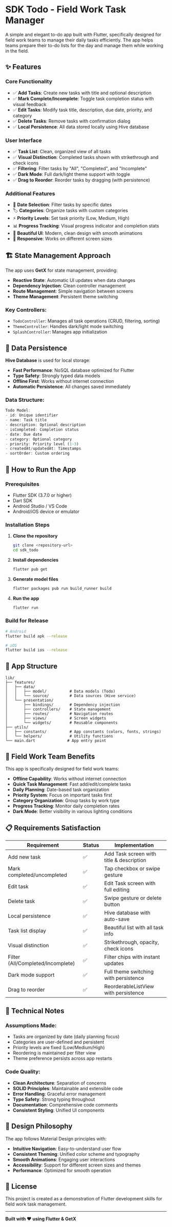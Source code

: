 # SDK Todo - Field Work Task Manager

A simple and elegant to-do app built with Flutter, specifically designed for field work teams to manage their daily tasks efficiently. The app helps teams prepare their to-do lists for the day and manage them while working in the field.

## ✨ Features

### Core Functionality
- ✅ **Add Tasks**: Create new tasks with title and optional description
- ✅ **Mark Complete/Incomplete**: Toggle task completion status with visual feedback
- ✅ **Edit Tasks**: Modify task title, description, due date, priority, and category
- ✅ **Delete Tasks**: Remove tasks with confirmation dialog
- ✅ **Local Persistence**: All data stored locally using Hive database

### User Interface
- ✅ **Task List**: Clean, organized view of all tasks
- ✅ **Visual Distinction**: Completed tasks shown with strikethrough and check icons
- ✅ **Filtering**: Filter tasks by "All", "Completed", and "Incomplete"
- ✅ **Dark Mode**: Full dark/light theme support with toggle
- ✅ **Drag to Reorder**: Reorder tasks by dragging (with persistence)

### Additional Features
- 📅 **Date Selection**: Filter tasks by specific dates
- 🏷️ **Categories**: Organize tasks with custom categories
- ⚡ **Priority Levels**: Set task priority (Low, Medium, High)
- 📊 **Progress Tracking**: Visual progress indicator and completion stats
- 🎨 **Beautiful UI**: Modern, clean design with smooth animations
- 📱 **Responsive**: Works on different screen sizes

## 🏗️ State Management Approach

The app uses **GetX** for state management, providing:

- **Reactive State**: Automatic UI updates when data changes
- **Dependency Injection**: Clean controller management
- **Route Management**: Simple navigation between screens
- **Theme Management**: Persistent theme switching

### Key Controllers:
- `TodoController`: Manages all task operations (CRUD, filtering, sorting)
- `ThemeController`: Handles dark/light mode switching
- `SplashController`: Manages app initialization

## 💾 Data Persistence

**Hive Database** is used for local storage:
- **Fast Performance**: NoSQL database optimized for Flutter
- **Type Safety**: Strongly typed data models
- **Offline First**: Works without internet connection
- **Automatic Persistence**: All changes saved immediately

### Data Structure:
```dart
Todo Model:
- id: Unique identifier
- name: Task title
- description: Optional description
- isCompleted: Completion status
- date: Due date
- category: Optional category
- priority: Priority level (1-3)
- createdAt/updatedAt: Timestamps
- sortOrder: Custom ordering
```

## 🚀 How to Run the App

### Prerequisites
- Flutter SDK (3.7.0 or higher)
- Dart SDK
- Android Studio / VS Code
- Android/iOS device or emulator

### Installation Steps

1. **Clone the repository**
   ```bash
   git clone <repository-url>
   cd sdk_todo
   ```

2. **Install dependencies**
   ```bash
   flutter pub get
   ```

3. **Generate model files**
   ```bash
   flutter packages pub run build_runner build
   ```

4. **Run the app**
   ```bash
   flutter run
   ```

### Build for Release
```bash
# Android
flutter build apk --release

# iOS
flutter build ios --release
```

## 📱 App Structure

```
lib/
├── features/
│   ├── data/
│   │   ├── model/          # Data models (Todo)
│   │   └── source/         # Data sources (Hive service)
│   └── presentation/
│       ├── bindings/       # Dependency injection
│       ├── controllers/    # State management
│       ├── routes/         # Navigation routes
│       ├── views/          # Screen widgets
│       └── widgets/        # Reusable components
├── utils/
│   ├── constants/          # App constants (colors, fonts, strings)
│   └── helpers/            # Utility functions
└── main.dart              # App entry point
```

## 🎯 Field Work Team Benefits

This app is specifically designed for field work teams:

- **Offline Capability**: Works without internet connection
- **Quick Task Management**: Fast add/edit/complete tasks
- **Daily Planning**: Date-based task organization
- **Priority System**: Focus on important tasks first
- **Category Organization**: Group tasks by work type
- **Progress Tracking**: Monitor daily completion rates
- **Dark Mode**: Better visibility in various lighting conditions

## 📋 Requirements Satisfaction

| Requirement | Status | Implementation |
|-------------|--------|----------------|
| Add new task | ✅ | Add Task screen with title & description |
| Mark completed/uncompleted | ✅ | Tap checkbox or swipe gesture |
| Edit task | ✅ | Edit Task screen with full editing |
| Delete task | ✅ | Swipe gesture or delete button |
| Local persistence | ✅ | Hive database with auto-save |
| Task list display | ✅ | Beautiful list with all task info |
| Visual distinction | ✅ | Strikethrough, opacity, check icons |
| Filter (All/Completed/Incomplete) | ✅ | Filter chips with instant updates |
| Dark mode support | ✅ | Full theme switching with persistence |
| Drag to reorder | ✅ | ReorderableListView with persistence |

## 🔧 Technical Notes

### Assumptions Made:
- Tasks are organized by date (daily planning focus)
- Categories are user-defined and persistent
- Priority levels are fixed (Low/Medium/High)
- Reordering is maintained per filter view
- Theme preference persists across app restarts

### Code Quality:
- **Clean Architecture**: Separation of concerns
- **SOLID Principles**: Maintainable and extensible code
- **Error Handling**: Graceful error management
- **Type Safety**: Strong typing throughout
- **Documentation**: Comprehensive code comments
- **Consistent Styling**: Unified UI components

## 🎨 Design Philosophy

The app follows Material Design principles with:
- **Intuitive Navigation**: Easy-to-understand user flow
- **Consistent Theming**: Unified color scheme and typography
- **Smooth Animations**: Engaging user interactions
- **Accessibility**: Support for different screen sizes and themes
- **Performance**: Optimized for smooth operation

## 📄 License

This project is created as a demonstration of Flutter development skills for field work task management.

---

**Built with ❤️ using Flutter & GetX**